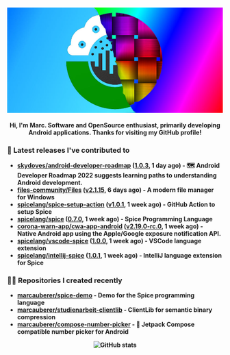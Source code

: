 <p align="center">
	<img src="https://raw.githubusercontent.com/marcauberer/marcauberer/master/images/frontpage-image.jpg">
	<br><br>
	<b>Hi, I'm Marc. Software and OpenSource enthusiast, primarily developing Android applications. Thanks for visiting my GitHub profile!
</p>

### 🚀 Latest releases I've contributed to


- [skydoves/android-developer-roadmap](https://github.com/skydoves/android-developer-roadmap) ([1.0.3](https://github.com/skydoves/android-developer-roadmap/releases/tag/1.0.3), 1 day ago) - 🗺 Android Developer Roadmap 2022 suggests learning paths to understanding Android development.
- [files-community/Files](https://github.com/files-community/Files) ([v2.1.15](https://github.com/files-community/Files/releases/tag/v2.1.15), 6 days ago) - A modern file manager for Windows
- [spicelang/spice-setup-action](https://github.com/spicelang/spice-setup-action) ([v1.0.1](https://github.com/spicelang/spice-setup-action/releases/tag/v1.0.1), 1 week ago) - GitHub Action to setup Spice 
- [spicelang/spice](https://github.com/spicelang/spice) ([0.7.0](https://github.com/spicelang/spice/releases/tag/0.7.0), 1 week ago) - Spice Programming Language
- [corona-warn-app/cwa-app-android](https://github.com/corona-warn-app/cwa-app-android) ([v2.19.0-rc.0](https://github.com/corona-warn-app/cwa-app-android/releases/tag/v2.19.0-rc.0), 1 week ago) - Native Android app using the Apple/Google exposure notification API.
- [spicelang/vscode-spice](https://github.com/spicelang/vscode-spice) ([1.0.0](https://github.com/spicelang/vscode-spice/releases/tag/1.0.0), 1 week ago) - VSCode language extension
- [spicelang/intellij-spice](https://github.com/spicelang/intellij-spice) ([1.0.1](https://github.com/spicelang/intellij-spice/releases/tag/1.0.1), 1 week ago) - IntelliJ language extension for Spice

### 👨‍💻 Repositories I created recently
- [marcauberer/spice-demo](https://github.com/marcauberer/spice-demo) - Demo for the Spice programming language
- [marcauberer/studienarbeit-clientlib](https://github.com/marcauberer/studienarbeit-clientlib) - ClientLib for semantic binary compression
- [marcauberer/compose-number-picker](https://github.com/marcauberer/compose-number-picker) - 🔢 Jetpack Compose compatible number picker for Android

<p align="center">
	<img src="https://github-readme-stats.vercel.app/api?username=marcauberer&show_icons=true&theme=dark" alt="GitHub stats">
</p>
